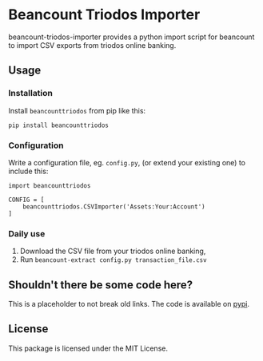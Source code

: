 # Beancount Triodos Importer

beancount-triodos-importer provides a python import script for beancount to
import CSV exports from triodos online banking.

## Usage

### Installation

Install `beancounttriodos` from pip like this:

    pip install beancounttriodos

### Configuration

Write a configuration file, eg. `config.py`, (or extend your existing one) to include this:

    import beancounttriodos

    CONFIG = [
        beancounttriodos.CSVImporter('Assets:Your:Account')
    ]

### Daily use

1. Download the CSV file from your triodos online banking,
2. Run `beancount-extract config.py transaction_file.csv`


## Shouldn't there be some code here?

This is a placeholder to not break old links. The code is available on
[pypi](https://pypi.org/project/beancounttriodos/).


## License

This package is licensed under the MIT License.

